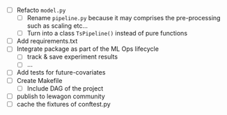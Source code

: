 - [ ] Refacto `model.py`
  - [ ] Rename `pipeline.py` because it may comprises the pre-processing such as scaling etc...
  - [ ] Turn into a class `TsPipeline()` instead of pure functions

- [ ] Add requirements.txt
- [ ] Integrate package as part of the ML Ops lifecycle
  - [ ] track & save experiment results
  - [ ] ...

- [ ] Add tests for future-covariates
- [ ] Create Makefile
  - [ ] Include DAG of the project
- [ ] publish to lewagon community
- [ ] cache the fixtures of conftest.py
